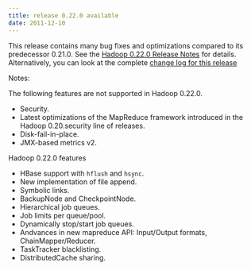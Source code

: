 ```yaml
---
title: release 0.22.0 available
date: 2011-12-10
---
```


This release contains many bug fixes and optimizations compared to its
predecessor 0.21.0. See the [Hadoop 0.22.0 Release
Notes](http://hadoop.apache.org/docs/r0.22.0/releasenotes.html) for
details. Alternatively, you can look at the complete [change log for
this release](http://hadoop.apache.org/docs/r0.22.0/changes.html)

Notes:

The following features are not supported in Hadoop 0.22.0.

-   Security.
-   Latest optimizations of the MapReduce framework introduced in the
Hadoop 0.20.security line of releases.
-   Disk-fail-in-place.
-   JMX-based metrics v2.

Hadoop 0.22.0 features

-   HBase support with `hflush` and `hsync`.
-   New implementation of file append.
-   Symbolic links.
-   BackupNode and CheckpointNode.
-   Hierarchical job queues.
-   Job limits per queue/pool.
-   Dynamically stop/start job queues.
-   Andvances in new mapreduce API: Input/Output formats,
ChainMapper/Reducer.
-   TaskTracker blacklisting.
-   DistributedCache sharing.

